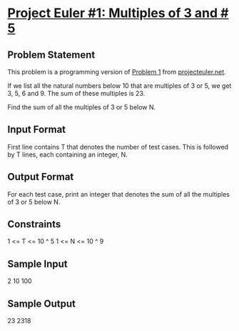 # [Project Euler #1: Multiples of 3 and # 5](https://www.hackerrank.com/contests/projecteuler/challenges/euler001)

## Problem Statement

This problem is a programming version of [Problem
1](https://projecteuler.net/problem=1) from
[projecteuler.net](https://projecteuler.net/).

If we list all the natural numbers below 10 that are multiples of 3 or 5, we get
3, 5, 6 and 9. The sum of these multiples is 23.

Find the sum of all the multiples of 3 or 5 below N.

## Input Format

First line contains T that denotes the number of test cases. This is followed by
T lines, each containing an integer, N.

## Output Format

For each test case, print an integer that denotes the sum of all the multiples
of 3 or 5 below N.

## Constraints

1 <= T <= 10 ^ 5
1 <= N <= 10 ^ 9

## Sample Input

2
10
100

## Sample Output

23
2318

